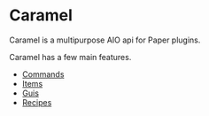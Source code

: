 # Caramel
Caramel is a multipurpose AIO api for Paper plugins.

Caramel has a few main features.
- [Commands](https://pages.klash.dev/Caramel/commands.md)
- [Items](https://pages.klash.dev/Caramel/items.md)
- [Guis](https://pages.klash.dev/Caramel/guis.md)
- [Recipes](https://pages.klash.dev/Caramel/recipes.md)
